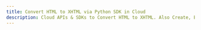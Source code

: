 ---title: Convert HTML to XHTML via Python SDK in Clouddescription: Cloud APIs & SDKs to Convert HTML to XHTML. Also Create, Edit & Render Microsoft Word & OpenOffice documents in the Cloud.---